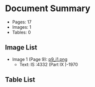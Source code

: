 # Document Summary

- Pages: 17
- Images: 1
- Tables: 0

## Image List

- Image 1 (Page 9): [p9_i1.png](pdf_images/p9_i1.png)
  - Text: IS :4332 (Part IX )-1970

## Table List

